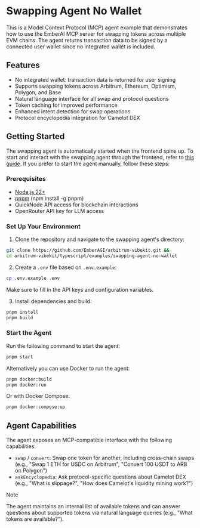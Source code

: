 # Swapping Agent No Wallet

This is a Model Context Protocol (MCP) agent example that demonstrates how to use the EmberAI MCP server for swapping tokens across multiple EVM chains. The agent returns transaction data to be signed by a connected user wallet since no integrated wallet is included.

## Features

- No integrated wallet: transaction data is returned for user signing
- Supports swapping tokens across Arbitrum, Ethereum, Optimism, Polygon, and Base
- Natural language interface for all swap and protocol questions
- Token caching for improved performance
- Enhanced intent detection for swap operations
- Protocol encyclopedia integration for Camelot DEX

## Getting Started

The swapping agent is automatically started when the frontend spins up. To start and interact with the swapping agent through the frontend, refer to [this guide](https://github.com/EmberAGI/arbitrum-vibekit/tree/main/typescript/clients/web#quickstart). If you prefer to start the agent manually, follow these steps:

### Prerequisites

- [Node.js 22+](https://nodejs.org/)
- [pnpm](https://pnpm.io/) (npm install -g pnpm)
- QuickNode API access for blockchain interactions
- OpenRouter API key for LLM access

### Set Up Your Environment

1. Clone the repository and navigate to the swapping agent's directory:

```bash
git clone https://github.com/EmberAGI/arbitrum-vibekit.git &&
cd arbitrum-vibekit/typescript/examples/swapping-agent-no-wallet
```

2. Create a `.env` file based on `.env.example`:

```bash
cp .env.example .env
```

Make sure to fill in the API keys and configuration variables.

3. Install dependencies and build:

```bash
pnpm install
pnpm build
```

### Start the Agent

Run the following command to start the agent:

```bash
pnpm start
```

Alternatively you can use Docker to run the agent:

```bash
pnpm docker:build
pnpm docker:run
```

Or with Docker Compose:

```bash
pnpm docker:compose:up
```

## Agent Capabilities

The agent exposes an MCP-compatible interface with the following capabilities:

- `swap` / `convert`: Swap one token for another, including cross-chain swaps (e.g., "Swap 1 ETH for USDC on Arbitrum", "Convert 100 USDT to ARB on Polygon")
- `askEncyclopedia`: Ask protocol-specific questions about Camelot DEX (e.g., "What is slippage?", "How does Camelot's liquidity mining work?")

> [!NOTE]
> The agent maintains an internal list of available tokens and can answer questions about supported tokens via natural language queries (e.g., "What tokens are available?").
